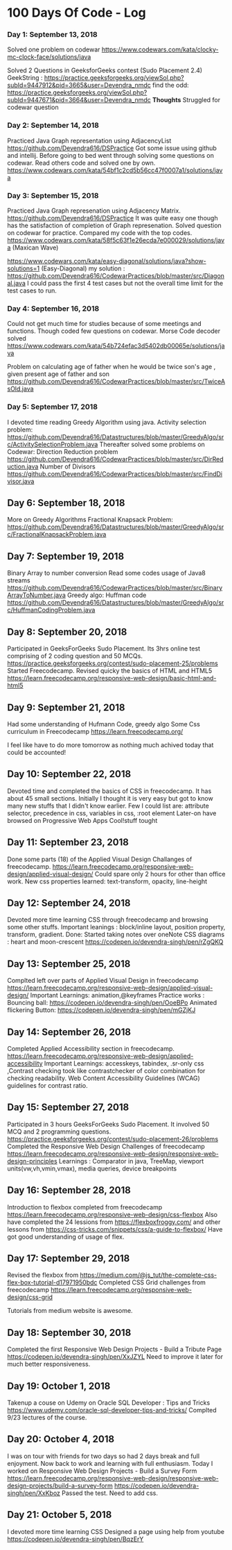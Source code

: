 # 100 Days Of Code - Log

### Day 1: September 13, 2018
Solved one problem on codewar
https://www.codewars.com/kata/clocky-mc-clock-face/solutions/java

Solved 2 Questions in GeeksforGeeks contest (Sudo Placement 2.4) 
GeekString : https://practice.geeksforgeeks.org/viewSol.php?subId=9447912&pid=3665&user=Devendra_nmdc
find the odd: https://practice.geeksforgeeks.org/viewSol.php?subId=9447671&pid=3664&user=Devendra_nmdc
**Thoughts** Struggled for codewar question

### Day 2: September 14, 2018
Practiced Java Graph representation using AdjacencyList
https://github.com/Devendra616/DSPractice
Got some issue using github and intellij. 
Before going to bed went through solving some questions on codewar. Read others code and solved one by own.
https://www.codewars.com/kata/54bf1c2cd5b56cc47f0007a1/solutions/java

### Day 3: September 15, 2018
Practiced Java Graph represenation using Adjacency Matrix.
https://github.com/Devendra616/DSPractice
It was quite easy one though has the satisfaction of completion of Graph represenation.
Solved question on codewar for practice. Compared my code with the top codes. 
https://www.codewars.com/kata/58f5c63f1e26ecda7e000029/solutions/java (Maxican Wave)

https://www.codewars.com/kata/easy-diagonal/solutions/java?show-solutions=1 (Easy-Diagonal)
my solution : https://github.com/Devendra616/CodewarPractices/blob/master/src/Diagonal.java 
I could pass the first 4 test cases but not the overall time limit for the test cases to run. 

### Day 4: September 16, 2018
Could not get much time for studies because of some meetings and functions. Though coded few questions on codewar.
Morse Code decoder solved
https://www.codewars.com/kata/54b724efac3d5402db00065e/solutions/java

Problem on calculating age of father when he would be twice son's age , given present age of father and son
https://github.com/Devendra616/CodewarPractices/blob/master/src/TwiceAsOld.java

### Day 5: September 17, 2018
I devoted time reading Greedy Algorithm using java.
Activity selection problem:
https://github.com/Devendra616/Datastructures/blob/master/GreedyAlgo/src/ActivitySelectionProblem.java
Thereafter solved some problems on Codewar:
Direction Reduction problem
https://github.com/Devendra616/CodewarPractices/blob/master/src/DirReduction.java
Number of Divisors
https://github.com/Devendra616/CodewarPractices/blob/master/src/FindDivisor.java

## Day 6: September 18, 2018
More on Greedy Algorithms
Fractional Knapsack Problem: https://github.com/Devendra616/Datastructures/blob/master/GreedyAlgo/src/FractionalKnapsackProblem.java

## Day 7: September 19, 2018
Binary Array to number conversion
Read some codes usage of Java8 streams
https://github.com/Devendra616/CodewarPractices/blob/master/src/BinaryArrayToNumber.java
Greedy algo: Huffman code
https://github.com/Devendra616/Datastructures/blob/master/GreedyAlgo/src/HuffmanCodingProblem.java

## Day 8: September 20, 2018
Participated in GeeksForGeeks Sudo Placement. Its 3hrs online test comprising of 2 coding question and 50 MCQs.
https://practice.geeksforgeeks.org/contest/sudo-placement-25/problems
Started Freecodecamp. Revised quicky the basics of HTML and HTML5
https://learn.freecodecamp.org/responsive-web-design/basic-html-and-html5

## Day 9: September 21, 2018
Had some understanding of Hufmann Code, greedy algo
Some Css curriculum in Freecodecamp
https://learn.freecodecamp.org/

I feel like have to do more tomorrow as nothing much achived today that could be accounted!

## Day 10: September 22, 2018
Devoted time and completed the basics of CSS in freecodecamp. It has about 45 small sections. Initially I thought it is very easy but got to know many new stuffs that I didn't know earlier. Few I could list are:
attribute selector, precedence in css, variables in css, :root element
Later-on have browsed on Progressive Web Apps Cool!stuff tought

## Day 11: September 23, 2018
Done some parts (18) of the Applied Visual Design Challanges of freecodecamp. 
https://learn.freecodecamp.org/responsive-web-design/applied-visual-design/
Could spare only 2 hours for other than office work.
New css properties learned: 
  text-transform, opacity, line-height

## Day 12: September 24, 2018
Devoted more time learning CSS through freecodecamp and browsing some other stuffs.
Important leanings : block/inline layout, position property, transform, gradient.
Done: Started taking notes over oneNote 
CSS diagrams :  heart and moon-crescent https://codepen.io/devendra-singh/pen/rZgQKQ

## Day 13: September 25, 2018
Complted left over parts of Applied Visual Design in freecodecamp
https://learn.freecodecamp.org/responsive-web-design/applied-visual-design/
Important Learnings: animation,@keyframes
Practice works : 
    Bouncing ball:  https://codepen.io/devendra-singh/pen/OoeBPo
    Animated flickering Button: https://codepen.io/devendra-singh/pen/mGZjKJ

## Day 14: September 26, 2018
Completed Applied Accessibility section in freecodecamp.
https://learn.freecodecamp.org/responsive-web-design/applied-accessibility
Important Learnings: accesskeys, tabindex, .sr-only css ,Contrast checking took like contrastchecker of color combination for checking readability. Web Content Accessibility Guidelines (WCAG) guidelines for contrast ratio.

## Day 15: September 27, 2018
Participated in 3 hours GeeksForGeeks Sudo Placement. It involved 50 MCQ and 2 programming questions. 
https://practice.geeksforgeeks.org/contest/sudo-placement-26/problems
Completed the Responsive Web Design Challenges of freecodecamp
https://learn.freecodecamp.org/responsive-web-design/responsive-web-design-principles
Learnings : Comparator in java, TreeMap, viewport units(vw,vh,vmin,vmax), media queries, device breakpoints

## Day 16: September 28, 2018
Introduction to flexbox completed from freecodecamp
https://learn.freecodecamp.org/responsive-web-design/css-flexbox
Also have completed the 24 lessions from https://flexboxfroggy.com/
and other lessons from https://css-tricks.com/snippets/css/a-guide-to-flexbox/
Have got good understanding of usage of flex.

## Day 17: September 29, 2018
Revised the flexbox from https://medium.com/@js_tut/the-complete-css-flex-box-tutorial-d17971950bdc
Completed CSS Grid challenges from freecodecamp
https://learn.freecodecamp.org/responsive-web-design/css-grid

Tutorials from medium website is awesome.

## Day 18: September 30, 2018
Completed the first Responsive Web Design Projects - Build a Tribute Page
https://codepen.io/devendra-singh/pen/XxJZYL
Need to improve it later for much better responsiveness.

## Day 19: October 1, 2018
Takenup a couse on Udemy on Oracle SQL Developer : Tips and Tricks
https://www.udemy.com/oracle-sql-developer-tips-and-tricks/
Complted 9/23 lectures of the course.

## Day 20: October 4, 2018
I was on tour with friends for two days so had 2 days break and full enjoyment. Now back to work and learning with full enthusiasm. 
Today I worked on Responsive Web Design Projects - Build a Survey Form
https://learn.freecodecamp.org/responsive-web-design/responsive-web-design-projects/build-a-survey-form
https://codepen.io/devendra-singh/pen/XxKboz
Passed the test. Need to add css. 

## Day 21: October 5, 2018
I devoted more time learning CSS
Designed a page using help from youtube 
https://codepen.io/devendra-singh/pen/BqzErY
